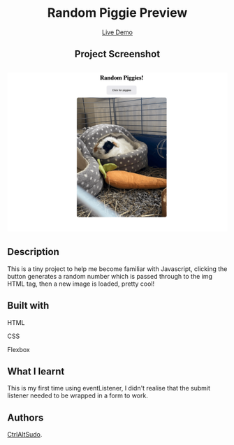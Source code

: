 <h1 align="center">Random Piggie Preview</h1>
<p align="center"> <a align="center" href="https://ctrlaltsudo.github.io/random-piggies/">Live Demo</a><p>
<h2 align="center">Project Screenshot<h2>
<p align="center">
  <img src="./images/screenshot.png
  "></img>
</p>

## Description

This is a tiny project to help me become familiar with Javascript, clicking the button generates a random number which is passed through to the img HTML tag, then a new image is loaded, pretty cool!

## Built with 

<p>HTML<p>
<p>CSS<p>
<p>Flexbox<p>

## What I learnt 

This is my first time using eventListener, I didn't realise that the submit listener needed to be wrapped in a form to work. 

## Authors

<a href="https://github.com/CtrlAltSudo">CtrlAltSudo</a>.

